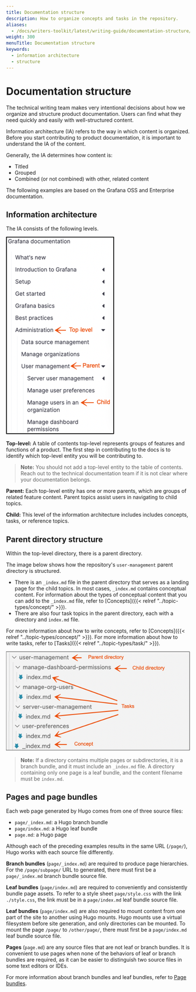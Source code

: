 ```yaml
---
title: Documentation structure
description: How to organize concepts and tasks in the repository.
aliases:
  - /docs/writers-toolkit/latest/writing-guide/documentation-structure/
weight: 300
menuTitle: Documentation structure
keywords:
  - information architecture
  - structure
---
```


# Documentation structure

The technical writing team makes very intentional decisions about how we organize and structure product documentation. Users can find what they need quickly and easily with well-structured content.

Information architecture (IA) refers to the way in which content is organized. Before you start contributing to product documentation, it is important to understand the IA of the content.

Generally, the IA determines how content is:

- Titled
- Grouped
- Combined (or not combined) with other, related content

The following examples are based on the Grafana OSS and Enterprise documentation.

## Information architecture

The IA consists of the following levels.

![Grafana table of contents](grafana-toc.png)

**Top-level:** A table of contents top-level represents groups of features and functions of a product. The first step in contributing to the docs is to identify which top-level entity you will be contributing to.

> **Note:** You should not add a top-level entity to the table of contents. Reach out to the technical documentation team if it is not clear where your documentation belongs.

**Parent:** Each top-level entity has one or more parents, which are groups of related feature content. Parent topics assist users in navigating to child topics.

**Child:** This level of the information architecture includes includes concepts, tasks, or reference topics.

## Parent directory structure

Within the top-level directory, there is a parent directory.

The image below shows how the repository's `user-management` parent directory is structured.

- There is an `_index.md` file in the parent directory that serves as a landing page for the child topics. In most cases, `_index.md` contains conceptual content. For information about the types of conceptual content that you can add to the `_index.md` file, refer to [Concepts]({{< relref "../topic-types/concept/" >}}).
- There are also four task topics in the parent directory, each with a directory and `index.md` file.

For more information about how to write concepts, refer to [Concepts]({{< relref "../topic-types/concept/" >}}).
For more information about how to write tasks, refer to [Tasks]({{< relref "../topic-types/task/" >}}).

![Parent directory structure](parent-directory.png)

> **Note:** If a directory contains multiple pages or subdirectories, it is a branch bundle, and it must include an `_index.md` file. A directory containing only one page is a leaf bundle, and the content filename must be `index.md`.

## Pages and page bundles

Each web page generated by Hugo comes from one of three source files:
- `page/_index.md`: a Hugo branch bundle
- `page/index.md`: a Hugo leaf bundle
- `page.md`: a Hugo page

Although each of the preceding examples results in the same URL (`/page/`), Hugo works with each source file differently.

**Branch bundles** (`page/_index.md`) are required to produce page hierarchies.
For the `/page/subpage/` URL to generated, there must first be a `page/_index.md` branch bundle source file.

**Leaf bundles** (`page/index.md`) are required to conveniently and consistently bundle page assets.
To refer to a style sheet `page/style.css` with the link `./style.css`, the link must be in a `page/index.md` leaf bundle source file.

**Leaf bundles** (`page/index.md`) are also required to mount content from one part of the site to another using Hugo mounts.
Hugo mounts use a virtual filesystem before site generation, and only directories can be mounted.
To mount the page `/page/` to `/other/page/`, there must first be a `page/index.md` leaf bundle source file.

**Pages** (`page.md`) are any source files that are not leaf or branch bundles.
It is convenient to use pages when none of the behaviors of leaf or branch bundles are required, as it can be easier to distinguish two source files in some text editors or IDEs.

For more information about branch bundles and leaf bundles, refer to [Page bundles](https://gohugo.io/content-management/page-bundles/).
